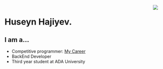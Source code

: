 <a>
<img align="right" src="https://github-readme-stats.vercel.app/api?username=computerbox124&theme=gruvbox">
</a>

<h1>
Huseyn Hajiyev.
</h1>

<h2>
	I am a...
</h2>

- Competitive programmer: [My Career](https://clist.by/coder/computerbox/)
- BackEnd Developer
- Third year student at ADA University

